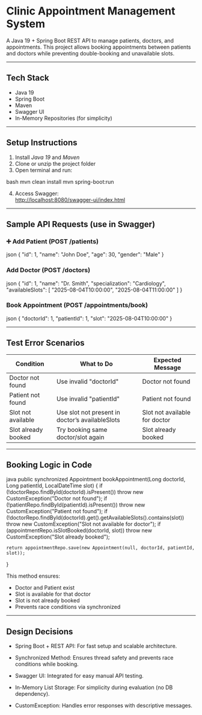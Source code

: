 #  Clinic Appointment Management System

A Java 19 + Spring Boot REST API to manage patients, doctors, and appointments. This project allows booking appointments between patients and doctors while preventing double-booking and unavailable slots.

---

## Tech Stack

- Java 19
- Spring Boot
- Maven
- Swagger UI
- In-Memory Repositories (for simplicity)

---

##  Setup Instructions

1. Install *Java 19* and *Maven*
2. Clone or unzip the project folder
3. Open terminal and run:

bash
mvn clean install
mvn spring-boot:run


4. Access Swagger:  
   [http://localhost:8080/swagger-ui/index.html](http://localhost:8080/swagger-ui/index.html)

---

##  Sample API Requests (use in Swagger)

### ➕ Add Patient (POST /patients)
json
{
"id": 1,
"name": "John Doe",
"age": 30,
"gender": "Male"
}


###  Add Doctor (POST /doctors)
json
{
"id": 1,
"name": "Dr. Smith",
"specialization": "Cardiology",
"availableSlots": [
"2025-08-04T10:00:00",
"2025-08-04T11:00:00"
]
}


###  Book Appointment (POST /appointments/book)
json
{
"doctorId": 1,
"patientId": 1,
"slot": "2025-08-04T10:00:00"
}


---

##  Test Error Scenarios

| Condition               | What to Do                                                | Expected Message                 |
|------------------------|-----------------------------------------------------------|----------------------------------|
| Doctor not found       | Use invalid "doctorId"                                  | Doctor not found                 |
| Patient not found      | Use invalid "patientId"                                 | Patient not found                |
| Slot not available     | Use slot not present in doctor’s availableSlots         | Slot not available for doctor    |
| Slot already booked    | Try booking same doctor/slot again                        | Slot already booked              |

---

##  Booking Logic in Code

java
public synchronized Appointment bookAppointment(Long doctorId, Long patientId, LocalDateTime slot) {
if (!doctorRepo.findById(doctorId).isPresent())
throw new CustomException("Doctor not found");
if (!patientRepo.findById(patientId).isPresent())
throw new CustomException("Patient not found");
if (!doctorRepo.findById(doctorId).get().getAvailableSlots().contains(slot))
throw new CustomException("Slot not available for doctor");
if (appointmentRepo.isSlotBooked(doctorId, slot))
throw new CustomException("Slot already booked");

    return appointmentRepo.save(new Appointment(null, doctorId, patientId, slot));
}


This method ensures:
- Doctor and Patient exist
- Slot is available for that doctor
- Slot is not already booked
- Prevents race conditions via synchronized

---
##  Design Decisions
- Spring Boot + REST API: For fast setup and scalable architecture.

- Synchronized Method: Ensures thread safety and prevents race conditions while booking.

- Swagger UI: Integrated for easy manual API testing.

- In-Memory List Storage: For simplicity during evaluation (no DB dependency).


- CustomException: Handles error responses with descriptive messages.
